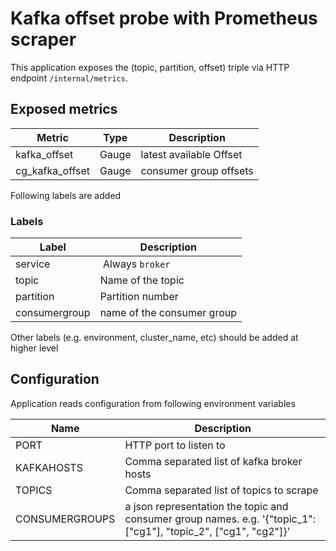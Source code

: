 # Kafka offset probe with Prometheus scraper

This application exposes the (topic, partition, offset) triple via HTTP endpoint `/internal/metrics`.

## Exposed metrics


| Metric        | Type  | Description     |
| -----------   | ----- | --------------- |
| kafka_offset  | Gauge | latest available Offset |
| cg_kafka_offset| Gauge | consumer group offsets |

Following labels are added

### Labels

| Label       | Description        |
| ----------- | ---------------    |
| service     | Always `broker`    |
| topic       | Name of the topic  |
| partition   | Partition number   |
| consumergroup | name of the consumer group |

Other labels (e.g. environment, cluster_name, etc) should be added at higher level

## Configuration

Application reads configuration from following environment variables

| Name       | Description                         |
| ---------- | ----------------------------------- |
| PORT       | HTTP port to listen to              |
| KAFKAHOSTS | Comma separated list of kafka broker hosts  |
| TOPICS     | Comma separated list of topics to scrape |
| CONSUMERGROUPS | a json representation the topic and consumer group names. e.g. '{"topic_1": ["cg1"], "topic_2", ["cg1", "cg2"]}' |